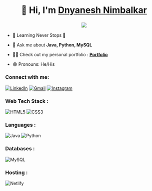 <h1 align="center">👋 Hi, I'm <a href="https:linkedin.com/in/dnyanesh-nimbalkar-b83b38208/" target="_blank"> Dnyanesh Nimbalkar </a></h1>
<h3 align="center"> <img src="https://readme-typing-svg.herokuapp.com?color=0357F7&lines=Java+Developer+%3A)" /> </h3>

- 🌱 Learning Never Stops 🚀

- 💬 Ask me about **Java, Python, MySQL**

- 👨‍💻 Check out my personal portfolio : **<a href="https://dnyaneshvn.netlify.app/" target="_blank">Portfolio</a>**

- 😄 Pronouns: He/His

<h3 align="left">Connect with me:</h3>
<div align="left">
  <a href="https:linkedin.com/in/dnyanesh-nimbalkar-b83b38208/"><img alt="LinkedIn" src="https://img.shields.io/badge/linkedin-%230077B5.svg?style=for-the-badge&logo=linkedin&logoColor=white"/></a>
  <a href="mailto:dvnimbalkar24@gmail.com"><img alt="Gmail" src="https://img.shields.io/badge/Gmail-D14836?style=for-the-badge&logo=gmail&logoColor=white"/></a>
   <a href="https://www.instagram.com/dnyaneshvn/"><img alt="Instagram" src="https://img.shields.io/badge/Instagram-E4405F?style=for-the-badge&logo=instagram&logoColor=white"/></a>
 
</div>

<h3 align="left">Web Tech Stack :</h3>
<div align="left">
<img alt="HTML5" src="https://img.shields.io/badge/html5-%23E34F26.svg?style=for-the-badge&logo=html5&logoColor=white"/>
<img alt="CSS3" src="https://img.shields.io/badge/css3-%231572B6.svg?style=for-the-badge&logo=css3&logoColor=white"/> 

</div>

<h3 align="left">Languages :</h3>
<div align="left">
  <img alt="Java" src="https://img.shields.io/badge/java-%23ED8B00.svg?style=for-the-badge&logo=java&logoColor=white"/>

  <img alt="Python" src="https://img.shields.io/badge/python-%2314354C.svg?style=for-the-badge&logo=python&logoColor=white"/>
 
</div>

<h3 align="left">Databases :</h3>
<div align="left">
  <img alt="MySQL" src="https://img.shields.io/badge/mysql-%2300f.svg?style=for-the-badge&logo=mysql&logoColor=white"/>
</div>


<h3 align="left">Hosting :</h3>
<div align="left">
  <img alt="Netlify" src="https://img.shields.io/badge/Netlify-00C7B7?style=for-the-badge&logo=netlify&logoColor=white"/>
</div>
<div>
